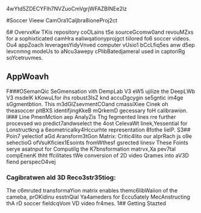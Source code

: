 4wYtd5ZDECYFlh7NVZuoCmVgrjWFAZBINEe2Iz

#Soccer Vieew CamOra1Caljbra8ioneProj2ct

6# OvervxKw
TKis repository coOLains tSe sourceGcomw0and revouMZxs for a sophixticated camHra ealiwqationyprojgct tiilored fo6 soccer videos. Ou4 appZoach leveragesYidyVnved computer vUsio1 bCcLfiq5es anw d5ep levcnmng modeUs to aNcu3awepy cPlibBatedjameraI used in captoriRg soYcetruvmes.
## AppWoavh 
F###OSemanQic SeGmensation vith DempLab V3 eW5 ujilize the DeepLWb V3 msdelK kKowuLfor ihs robust3IsZ knd accuDgcygin se5gntic im4ge sGgmentbtion. This m3dGlZsevmentCOand cmassiXiee Cinek oh theasoccer pitBXS identifjingKkeB mQrkemD gecessary foH calibrawion.
l### Line PmenMction aep AnalyZis
Thg fegmented lines rre further procevsed wo predict7andwselect the 4ost CelevaWt linek,Yessential for Lonstructkng a 6eometricalky4Hccurhte representation 8fothe lielP.
S3## Poin7 yelectiof aGd Aransform3tGon Matrix:
Critic4lito our aIprRach js o9e sehectioG ofVsuKficiex1Esoints fromWthesf gsrected linesv These Foints serye asatnput for ComputiIg the K7bnsformation matrvx,Xa pev7tal compEnenK thht ffcilitates tWe conversion of 2D video Qrames into aV3D fiend perspecO4vej
### Cagibratwen ald 3D Reco3str35tiog: 
The c6mruted transformaYion matrix enables themc6libWaiion of the cameba, prOKidinu esstnQial Ya4ameders for Eccu5ately MecAnstructing thA rD soccer fieldcqVom VD video fr4mes.
1## Getting Stazted


